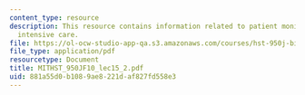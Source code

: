 ```yaml
---
content_type: resource
description: This resource contains information related to patient monitoring and
  intensive care.
file: https://ol-ocw-studio-app-qa.s3.amazonaws.com/courses/hst-950j-biomedical-computing-fall-2010/881a55d0b1089ae8221daf827fd558e3_MITHST_950JF10_lec15_2.pdf
file_type: application/pdf
resourcetype: Document
title: MITHST_950JF10_lec15_2.pdf
uid: 881a55d0-b108-9ae8-221d-af827fd558e3
---
```

